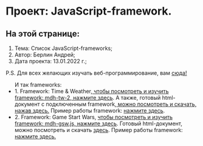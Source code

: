 # Проект: JavaScript-framework. 
## На этой странице:
1. Тема: Список JavaScript-frameworks;
2. Автор: Берлин Андрей;
3. Дата проекта: 13.01.2022 г.;
<p>P.S. Для всех желающих изучать веб-программирование, вам <a href="https://html-css-js-node.github.io/">cюда!</a></p>
<ul> И так frameworks:
<li>1. Framework: Time & Weather,<a href = "https://html-css-js-node.github.io/JavaScript-Frameworks/mdh-tw-2.js"> чтобы посмотреть и изучить framework: mdh-tw-2, нажмите здесь</a>.
А также, готовый html-документ с подключенным framework,<a href = "https://github.com/Html-Css-Js-Node/time-and-weather"> можно посмотреть и скачать, нажав здесь.</a>
Пример работы framework: <a href = "https://html-css-js-node.github.io/time-and-weather/">нажмите здесь</a>.</li>
<li>2. Framework: Game Start Wars, <a href = "https://html-css-js-node.github.io/JavaScript-Frameworks/mdh-gsw.js">чтобы посмотреть и изучить framework: mdh-gsw.js, нажмите здесь</a>.
Готовый html-документ, можно посмотреть и скачать <a href = "https://github.com/Html-Css-Js-Node/game-stars-wars-1/blob/main/index.html">здесь</a>. Пример работы framework: <a href ="https://html-css-js-node.github.io/game-stars-wars-1/">нажмите здесь.</a></li>
</ul>
